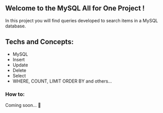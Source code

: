 ## Welcome to the MySQL All for One Project !

In this project you will find queries developed to search items in a MySQL database.

## Techs and Concepts:

- MySQL
- Insert
- Update
- Delete
- Select
- WHERE, COUNT, LIMIT ORDER BY and others...

### How to:

Coming soon... 🚧
